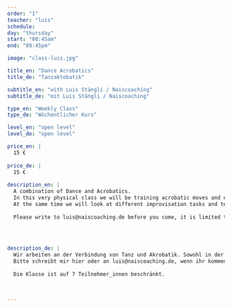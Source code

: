 ```yaml
---
order: "1"
teacher: "luis"
schedule:
day: "thursday"
start: "08:45am"
end: "09:45pm"

image: "class-luis.jpg"

title_en: "Dance Acrobatics"
title_de: "Tanzaktobatik"

subtitle_en: "with Luis Stängli / Naiscoaching"
subtitle_de: "mit Luis Stängli / Naiscoaching"

type_en: "Weekly Class"
type_de: "Wöchentlicher Kurs"

level_en: "open level"
level_de: "open level"

price_en: |
  15 €
  
price_de: |
  15 €
  
description_en: |
  A combination of Dance and Acrobatics.  
  In this very physical class we will be training acrobatic moves and explore possibilities to connect them.  
  At the same time we will look at different improvisation tasks and techniques and how we can use them to express ourselves.  
  
  Please write to luis@naiscoaching.de before you come, it is limited to 7 participants.  

  
  

description_de: |
  Wir arbeiten an der Verbindung von Tanz und Akrobatik. Sowohl in der Bewegungs- sowie der künstlerischen Sprache. Die Klasse ist intensiv und körperlich anspruchsvoll. Wir trainieren verschiedene akrobatische Elemente und suchen nach Verbindungen. Gleichzeitig untersuchen wir verschiedene Improvisationstechniken und wie wir sie benutzen können, um unser Körpergefühl zu verbessern und unsere Ausdrucksmöglichkeiten zu erweitern.    
  Bitte schreibt mir hier oder an luis@naiscoaching.de, wenn ihr kommen wollt.  
  
  Die Klasse ist auf 7 Teilnehmer_innen beschränkt.
  


---
```

